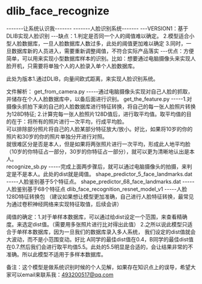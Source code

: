 # dlib_face_recognize
-------让系统认识我-------
-------人脸识别系统-------
---VERSION1：基于DLIB实现人脸识别
---缺点：1.判定是否同一个人的阈值难以确定。
         2.模型适合小型人脸数据库，一旦人脸数据库人数过多，此处的阈值更加难以确定
		 3.同时，一旦数据库新的人员进入，需要重新调整阈值，不符合实际产品落实
---优点：方便简单，可以用来实现小型数据库样本的识别。比如：想要通过电脑摄像头来实现人脸开机，只需要将单独个人的人脸录入单个人脸数据库。


此处为版本1.通过DLIB，向量间欧式距离，来实现人脸识别系统。

文件解析：
get_from_camera.py  -----通过电脑摄像头实现对自己人脸的抓取，并储存在个人人脸数据库中，以备后面进行识别。
get_the_feature.py  -----1.对摄像头抓拍下来的自己的人脸数据库进行特征转换，将自己的每一张人脸照片转换为128D特征;
                         2.计算完每一张人脸照片128D值后，进行取平均值。取平均值的目的在于：将所有的照片进行一次平均，行成平均脸。\
						 可以排除部分照片将自己的人脸某部分特征放大/放小。好比，如果将10岁的你的照片和30岁的你的照片单独分开进行对照。\
                         就很难区分是否是本人，但是如果将两张照片进行一次平均，形成此人地平均脸（10岁的你特征占一部分，30岁的你特征占一部分），就可以更为清晰地认出是本人。						 
recognize_sb.py     -----完成上面两步骤后，就可以通过电脑摄像头的拍摄，来判定是不是本人。此处的dist就是阈值。
shape_predictor_5_face_landmarks.dat  -----人脸鉴别基于5个特征点。
shape_predictor_68_face_landmarks.dat -----人脸鉴别基于68个特征点
dlib_face_recognition_resnet_model_v1 -----人脸128D特征转换包 （建议如果想让模型更加准确，自己进行人脸特征转换，最常见为通过卷积神经网络来实现特征取值，后续会讲）


阈值的确定：1.对于单样本数据库，可以通过给dist设定一个范围，来查看精确度。来选定dist值。（需要用多张照片进行比对得出此值）
            2.之所以说此模型只适合于单样本数据库，因为一旦我们的数据库录入多人系统， 我们设定的dist值就会大波动，而不是小范围变动。好比
			A同学的最佳dist值在0.4，B同学的最佳dist值在0.7.然后我们会进行取平均值5.5。此处的5.5明显是合适的，会让结果非常的不准确。所以此模型不适用于多样本数据库。
			
			

备注：这个模型是做系统识别时候的个人见解，如果存在知识点上的误导，希望大家可以email来联系我：493200517@qq.com
